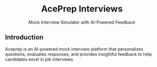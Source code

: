 <a>
  <h1 align="center">AcePrep Interviews</h1>
</a>

<p align="center">
  Mock Interview Simulator with AI-Powered Feedback
</p>


## Introduction

Aceprep is an AI-powered mock interview platform that personalizes questions, evaluates responses, and provides insightful feedback to help candidates excel in job interviews
